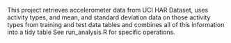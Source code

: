 This project retrieves accelerometer data from UCI HAR Dataset,
uses activity types, 
and mean, and standard deviation data on those activity types
from training and test data tables
and combines all of this information into a tidy table
See run_analysis.R for specific operations.